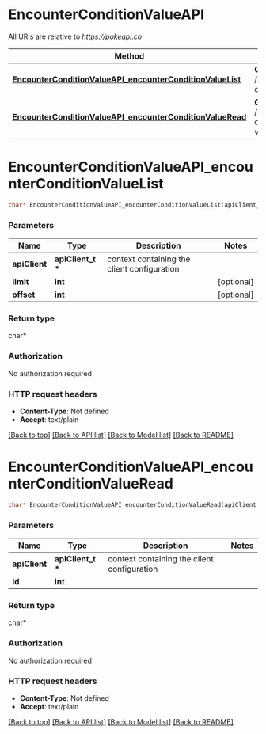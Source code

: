 # EncounterConditionValueAPI

All URIs are relative to *https://pokeapi.co*

Method | HTTP request | Description
------------- | ------------- | -------------
[**EncounterConditionValueAPI_encounterConditionValueList**](EncounterConditionValueAPI.md#EncounterConditionValueAPI_encounterConditionValueList) | **GET** /api/v2/encounter-condition-value/ | 
[**EncounterConditionValueAPI_encounterConditionValueRead**](EncounterConditionValueAPI.md#EncounterConditionValueAPI_encounterConditionValueRead) | **GET** /api/v2/encounter-condition-value/{id}/ | 


# **EncounterConditionValueAPI_encounterConditionValueList**
```c
char* EncounterConditionValueAPI_encounterConditionValueList(apiClient_t *apiClient, int limit, int offset);
```

### Parameters
Name | Type | Description  | Notes
------------- | ------------- | ------------- | -------------
**apiClient** | **apiClient_t \*** | context containing the client configuration |
**limit** | **int** |  | [optional] 
**offset** | **int** |  | [optional] 

### Return type

char*



### Authorization

No authorization required

### HTTP request headers

 - **Content-Type**: Not defined
 - **Accept**: text/plain

[[Back to top]](#) [[Back to API list]](../README.md#documentation-for-api-endpoints) [[Back to Model list]](../README.md#documentation-for-models) [[Back to README]](../README.md)

# **EncounterConditionValueAPI_encounterConditionValueRead**
```c
char* EncounterConditionValueAPI_encounterConditionValueRead(apiClient_t *apiClient, int id);
```

### Parameters
Name | Type | Description  | Notes
------------- | ------------- | ------------- | -------------
**apiClient** | **apiClient_t \*** | context containing the client configuration |
**id** | **int** |  | 

### Return type

char*



### Authorization

No authorization required

### HTTP request headers

 - **Content-Type**: Not defined
 - **Accept**: text/plain

[[Back to top]](#) [[Back to API list]](../README.md#documentation-for-api-endpoints) [[Back to Model list]](../README.md#documentation-for-models) [[Back to README]](../README.md)

